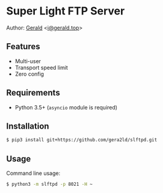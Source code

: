 Super Light FTP Server
===

Author: [Gerald](https://gerald.top) <<i@gerald.top>>

Features
---
* Multi-user
* Transport speed limit
* Zero config

Requirements
---
* Python 3.5+ (`asyncio` module is required)

Installation
---
``` sh
$ pip3 install git+https://github.com/gera2ld/slftpd.git
```

Usage
---
Command line usage:
``` sh
$ python3 -m slftpd -p 8021 -H ~
```
